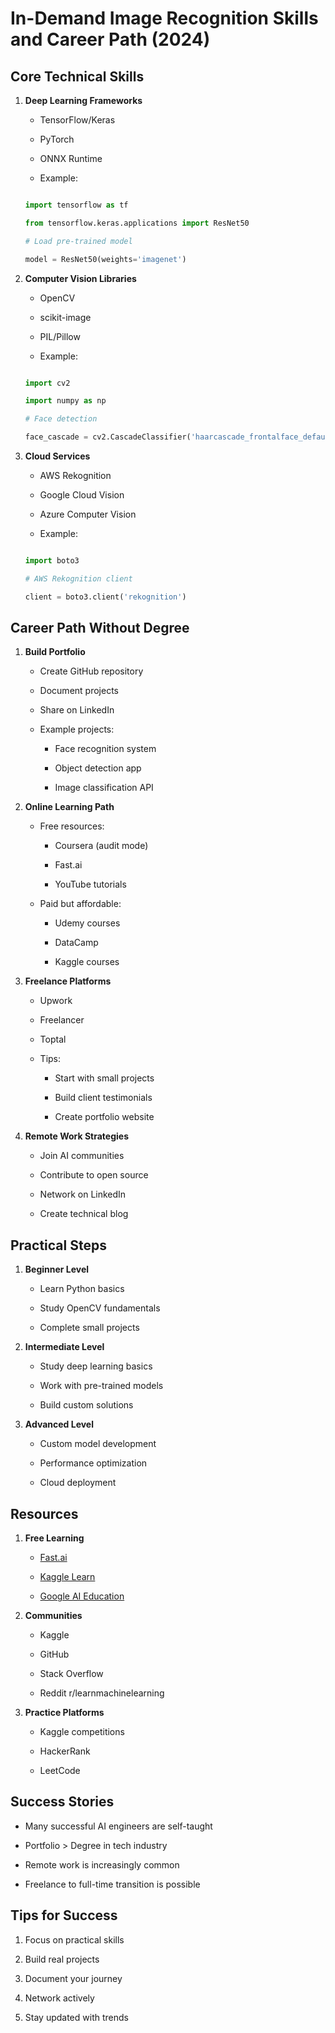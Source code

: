 # In-Demand Image Recognition Skills and Career Path (2024)

  

## Core Technical Skills

  

1. **Deep Learning Frameworks**

   - TensorFlow/Keras

   - PyTorch

   - ONNX Runtime

   - Example:

   ```python

   import tensorflow as tf

   from tensorflow.keras.applications import ResNet50

   # Load pre-trained model

   model = ResNet50(weights='imagenet')

   ```

  

2. **Computer Vision Libraries**

   - OpenCV

   - scikit-image

   - PIL/Pillow

   - Example:

   ```python

   import cv2

   import numpy as np

   # Face detection

   face_cascade = cv2.CascadeClassifier('haarcascade_frontalface_default.xml')

   ```

  

3. **Cloud Services**

   - AWS Rekognition

   - Google Cloud Vision

   - Azure Computer Vision

   - Example:

   ```python

   import boto3

   # AWS Rekognition client

   client = boto3.client('rekognition')

   ```

  

## Career Path Without Degree

  

1. **Build Portfolio**

   - Create GitHub repository

   - Document projects

   - Share on LinkedIn

   - Example projects:

     - Face recognition system

     - Object detection app

     - Image classification API

  

2. **Online Learning Path**

   - Free resources:

     - Coursera (audit mode)

     - Fast.ai

     - YouTube tutorials

   - Paid but affordable:

     - Udemy courses

     - DataCamp

     - Kaggle courses

  

3. **Freelance Platforms**

   - Upwork

   - Freelancer

   - Toptal

   - Tips:

     - Start with small projects

     - Build client testimonials

     - Create portfolio website

  

4. **Remote Work Strategies**

   - Join AI communities

   - Contribute to open source

   - Network on LinkedIn

   - Create technical blog

  

## Practical Steps

  

1. **Beginner Level**

   - Learn Python basics

   - Study OpenCV fundamentals

   - Complete small projects

  

2. **Intermediate Level**

   - Study deep learning basics

   - Work with pre-trained models

   - Build custom solutions

  

3. **Advanced Level**

   - Custom model development

   - Performance optimization

   - Cloud deployment

  

## Resources

  

1. **Free Learning**

   - [Fast.ai](https://course.fast.ai/)

   - [Kaggle Learn](https://www.kaggle.com/learn)

   - [Google AI Education](https://ai.google/education/)

  

2. **Communities**

   - Kaggle

   - GitHub

   - Stack Overflow

   - Reddit r/learnmachinelearning

  

3. **Practice Platforms**

   - Kaggle competitions

   - HackerRank

   - LeetCode

  

## Success Stories

- Many successful AI engineers are self-taught

- Portfolio > Degree in tech industry

- Remote work is increasingly common

- Freelance to full-time transition is possible

  

## Tips for Success

1. Focus on practical skills

2. Build real projects

3. Document your journey

4. Network actively

5. Stay updated with trends